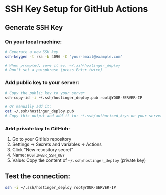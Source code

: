 # SSH Key Setup for GitHub Actions

## Generate SSH Key

### On your local machine:

```bash
# Generate a new SSH key
ssh-keygen -t rsa -b 4096 -C "your-email@example.com"

# When prompted, save it as: ~/.ssh/hostinger_deploy
# Don't set a passphrase (press Enter twice)
```

### Add public key to your server:

```bash
# Copy the public key to your server
ssh-copy-id -i ~/.ssh/hostinger_deploy.pub root@YOUR-SERVER-IP

# Or manually add it:
cat ~/.ssh/hostinger_deploy.pub
# Copy this output and add it to: ~/.ssh/authorized_keys on your server
```

### Add private key to GitHub:

1. Go to your GitHub repository
2. Settings → Secrets and variables → Actions
3. Click "New repository secret"
4. Name: `HOSTINGER_SSH_KEY`
5. Value: Copy the content of `~/.ssh/hostinger_deploy` (private key)

## Test the connection:

```bash
ssh -i ~/.ssh/hostinger_deploy root@YOUR-SERVER-IP
```
